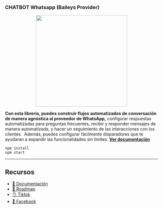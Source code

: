 ### CHATBOT Whatsapp (Baileys Provider)

<p align="center">
  <img width="300" src="https://i.imgur.com/WTXaDCk.jpg">
</p>


**Con esta librería, puedes construir flujos automatizados de conversación de manera agnóstica al proveedor de WhatsApp,** configurar respuestas automatizadas para preguntas frecuentes, recibir y responder mensajes de manera automatizada, y hacer un seguimiento de las interacciones con los clientes.  Además, puedes configurar fácilmente disparadores que te ayudaran a expandir las funcionalidades sin límites. **[Ver documentación](https://bot-whatsapp.netlify.app/)**


```
npm install
npm start
```

---
## Recursos
- [📄 Documentación](https://bot-whatsapp.netlify.app/)
- [🚀 Roadmap](https://github.com/MurfiProgramador)
- [👌 Tiktok](https://www.tiktok.com/@siscamchaccha.oficial)
- [🎥 Facebook](https://www.facebook.com/SeguridadCHACCHASistemasIntegralesdeSegur)